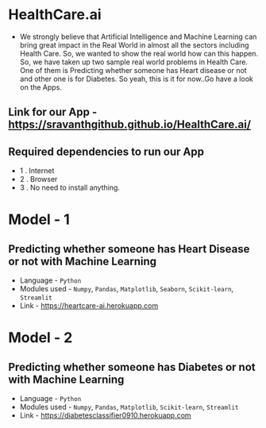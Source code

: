 # HealthCare.ai

* We strongly believe that Artificial Intelligence and Machine Learning can bring great impact in the Real World in almost all the sectors including Health Care. So, we wanted to show the real world how can this happen. So, we have taken up two sample real world problems in Health Care. One of them is Predicting whether someone has Heart disease or not and other one is for Diabetes. So yeah, this is it for now..Go have a look on the Apps.

## Link for our App - https://sravanthgithub.github.io/HealthCare.ai/

## Required dependencies to run our App 
* 1 . Internet
* 2 . Browser
* 3 . No need to install anything.

# Model - 1
## Predicting whether someone has Heart Disease or not with Machine Learning
* Language - `Python`
* Modules used - `Numpy`, `Pandas`, `Matplotlib`, `Seaborn`, `Scikit-learn`, `Streamlit`
* Link - https://heartcare-ai.herokuapp.com

# Model - 2
## Predicting whether someone has Diabetes or not with Machine Learning
* Language - `Python`
* Modules used - `Numpy`, `Pandas`, `Matplotlib`, `Scikit-learn`, `Streamlit`
* Link - https://diabetesclassifier0910.herokuapp.com

